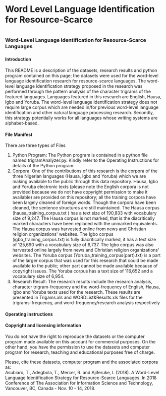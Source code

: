 # Word Level Language Identification for Resource-Scarce 
# <h3>Word-Level Language Identification for Resource-Scarce Languages<h3> 
<h4>Introduction</h4>
<p>This README is a description of the datasets, research results and python program contained on this page; the datasets were used for the word-level language identification research for resource-scarce languages. The word-level language identification strategy proposed in the research was performed through the pattern analysis of the character trigrams of the featured languages. Languages featured in this research are English, Hausa, Igbo and Yoruba. The word-level language identification strategy does not require large corpus which are needed in/for previous word-level language identification and other natural language processing research. Secondly, this strategy potentially works for all languages whose writing systems are alphabet-based.</p> 
<h4>File Manifest</h4>
<p>There are three types of Files</p>
<ol>
  <li>Python Program: The Python program is contained in a python file named trigramAnalyzer.py. Kindly refer to the Operating Instructions for details of the Python program</li>
  <li>Corpora: One of the contributions of this research is the corpora of the three Nigerian languages (Hausa, Igbo and Yoruba) which we are making available to the public through this data repository. Hausa, Igbo and Yoruba electronic texts (please note the English corpora is not provided because we do not have copyright permission to make it available) are provided on this repository; all the training corpora have been largely cleaned of foreign words. Though the corpora have been cleaned, the sentence structures are still maintained. The Hausa corpus (hausa_training_corpus.txt ) has a text size of 190,833 with vocabulary size of 9,247. The Hausa corpus is not marked, that is the diacritically marked characters have been replaced with the unmarked equivalents. The Hausa corpus was harvested online from news and Christian religion organizations' websites. The Igbo corpus (igbo_training_corpus.txt) is fully diacritically marked, it has a text size of 125,690 with a vocabulary size of 6,737. The Igbo corpus  was also harvested online largely from news and Christian religion organizations' websites. The Yoruba corpus (Yoruba_training_corpus(part).txt) is a part of the larger corpus that was used for this research that could be made available to the public; other part cannot be made available because of copyright issues. The Yoruba corpus has a text size of 116,652 and a vocabulary size of 6,954. </li>
  <li>Research Result: The research results include the research analysis, character trigram-frequency and the word-frequency of English, Hausa, Igbo and Yoruba texts used for the research. These results are presented in Trigams.xls and WORDList&Results.xls files for the trigrams-frequency, and word-frequency/research analysis respectively</li>
</ol>
<h4>Operating instructions</h4>
<p></p>
<h4>Copyright and licensing information</h4>
<p>You do not have the right to reproduce the datasets or the computer program made available on this account for commercial purposes. On the other hand, you have the permission to use the datasets and computer program for research, teaching and educational purposes free of charge.</p>
<p>Please, cite these datasets, computer program and the associated corpora as: <br>
Asubiaro, T., Adegbola, T., Mercer, R. and Ajiferuke, I. (2018). A Word-Level Language Identification Strategy for Resource-Scarce Languages. In 2018 Conference of The Association for Information Science and Technology, Vancouver, BC, Canada - Nov. 10 - 14, 2018.</br></p>

